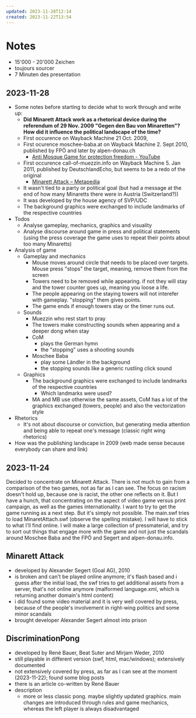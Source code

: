 ```yaml
---
updated: 2023-11-28T12:14
created: 2023-11-22T13:54
---
```

# Notes

- 15'000 - 20'000 Zeichen
- toujours sourcer
- 7 Minuten des presentation

## 2023-11-28
- Some notes before starting to decide what to work through and write up:
	- **Did Minarett Attack work as a rhetorical device during the referendum of 29 Nov. 2009 "Gegen den Bau von Minaretten"? How did it influence the political landscape of the time?**
	- First occurence on Wayback Machine 21 Oct. 2009, 
	- First ocurence moschee-baba.at on Wayback Machine 2. Sept 2010, published by FPÖ and later by alpen-donau.ch
		- [Anti Mosque Game for protection freedom - YouTube](https://www.youtube.com/watch?v=TcMauUUS610)
	- First occurence call-of-muezzin.info on Wayback Machine 5. Jan 2011, published by DeutschlandEcho, but seems to be a redo of the original
		- [Minarett Attack – Metapedia](https://de.metapedia.org/wiki/Minarett_Attack)
	- It wasn't tied to a party or political goal (but had a message at the end of how many Minaretts there were in Austria (Switzerland?))
	- It was developed by the house agency of SVP/UDC
	- The background graphics were exchanged to include landmarks of the respective countries
- Todos
	- Analyse gameplay, mechanics, graphics and visuality
	- Analyse discourse around game in press and political statements (using the press coverage the game uses to repeat their points about too many Minaretts)
- Analysis of game
	- Gameplay and mechanics
		- Mouse moves around circle that needs to be placed over targets. Mouse press "stops" the target, meaning, remove them from the screen
		- Towers need to be removed while appearing. if not they will stay and the tower counter goes up, meaning you loose a life. 
		- The people appearing on the staying towers will not interefer with gameplay. "stopping" them gives points.
		- The game ends if enough towers stay or the timer runs out.
	- Sounds
		- Muezzin who rest start to pray
		- The towers make constructing sounds when appearing and a deeper dong when stay
		- CoM
			- plays the German hymn
			- the "stopping" uses a shooting sounds
		- Moschee Baba
			- play some Ländler in the background
			- the stopping sounds like a generic rustling click sound
	- Graphics
		- The background graphics were exchanged to include landmarks of the respective countries
			- Which landmarks were used?
		- MA and MB use otherwise the same assets, CoM has a lot of the graphics exchanged (towers, people) and also the vectorization style
- Rhetorics
	- It's not about discourse or conviction, but generating media attention and being able to repeat one's message (classic right wing rhetorics)
- How was the publishing landscape in 2009 (web made sense because everybody can share and link)

## 2023-11-24
Decided to concentrate on Minarett Attack. There is not much to gain from a comparison of the two games, not as far as I can see. The focus on racism doesn't hold up, because one is racist, the other one reflects on it. But I have a hunch, that concentrating on the aspect of video game versus print campaign, as well as the games internationality. I want to try to get the game running as a next step. But it's simply not possible. The main.swf tries to load MinaretAttach.swf (observe the spelling mistake). I will have to stick to what I'll find online. I will make a large collection of pressmaterial, and try to sort out things that engage more with the game and not just the scandals around Moschee Baba and the FPÖ and Segert and alpen-donau.info.

## Minarett Attack
- developed by Alexander Segert (Goal AG), 2010
- is broken and can't be played online anymore; it's flash based and i guess after the initial load, the swf tries to get additional assets from a server, that's not online anymore (malformed language.xml, which is returning another domain's html content)
- i did found some video material and it is very well covered by press, because of the people's involvement in right-wing politics and some minor scandals
- brought developer Alexander Segert almost into prison

## DiscriminationPong
- developed by René Bauer, Beat Suter and Mirjam Weder, 2010
- still playable in different version (swf, html, mac/windows); extensively documented
- not extensively covered by press, as far as I can see at the moment (2023-11-22); found some blog posts
- there is an article co-written by René Bauer
- description
	- more or less classic pong. maybe slightly updated graphics. main changes are introduced through rules and game mechanics, whereas the left player is always disadvantaged